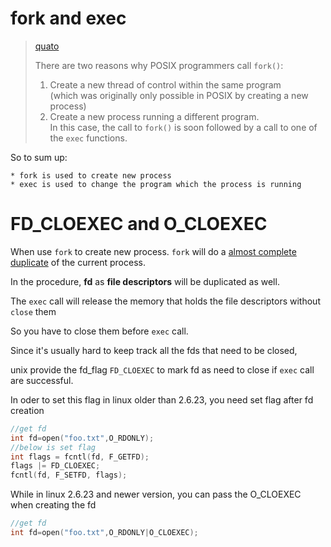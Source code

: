 # fork and exec

> [quato](https://pubs.opengroup.org/onlinepubs/009604599/functions/fork.html)
>
> There are two reasons why POSIX programmers call `fork()`:
> 1. Create a new thread of control within the same program<br>
>    (which was originally only possible in POSIX by creating a new process)
> 2. Create a new process running a different program.<br>
>    In this case, the call to `fork()` is soon followed by a call to one of the `exec` functions.

So to sum up:

    * fork is used to create new process
    * exec is used to change the program which the process is running

# FD_CLOEXEC and O_CLOEXEC

When use `fork` to create new process. `fork` will do a [almost complete duplicate](https://www.man7.org/linux/man-pages/man2/fork.2.html)
of the current process. 

In the procedure, **fd** as **file descriptors** will be duplicated as well.

The `exec` call will release the memory that holds the file descriptors without `close` them

So you have to close them before `exec` call.

Since it's usually hard to keep track all the fds that need to be closed,

unix provide the fd_flag `FD_CLOEXEC` to mark fd as need to close if `exec` call are successful.

In oder to set this flag in linux older than 2.6.23, you need set flag after fd creation

```c
//get fd
int fd=open("foo.txt",O_RDONLY);
//below is set flag
int flags = fcntl(fd, F_GETFD);  
flags |= FD_CLOEXEC;  
fcntl(fd, F_SETFD, flags);  
```

While in linux 2.6.23 and newer version, you can pass the O_CLOEXEC when creating the fd

```c
//get fd
int fd=open("foo.txt",O_RDONLY|O_CLOEXEC);
```

